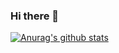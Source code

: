 ### Hi there 👋
[![Anurag's github stats](https://github-readme-stats.vercel.app/api?username=zhudachao?theme=dark)](https://github.com/anuraghazra/github-readme-stats)
